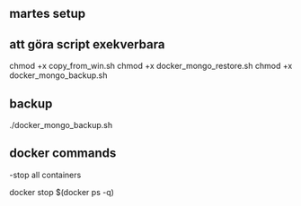 ## martes setup

## att göra script exekverbara
chmod +x copy_from_win.sh
chmod +x docker_mongo_restore.sh
chmod +x docker_mongo_backup.sh


## backup
./docker_mongo_backup.sh


## docker commands
-stop all containers

docker stop $(docker ps -q)
